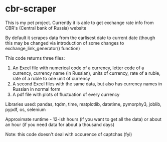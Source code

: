 # cbr-scraper
This is my pet project. Currently it is able to get exchange rate info from CBR's (Central bank of Russia) website

By default it scrapes data from the earlisest date to current date 
(though this may be changed via introduction of some changes to exchange_link_generator() function)

This code returns three files:
1) An Excel file with numerical code of a currency, letter code of a currency, currency name (in Russian), units of currency, rate of a ruble, rate of a ruble to one unit of currency
2) A second Excel files with the same data, but also has currency names in Russian in normal form
3) A pdf file with plots of fluctuation of every currency

Libraries used: pandas, tqdm, time, matplotlib, datetime, pymorphy3, joblib, pypdf, os, selenium

Approximate runtime - 12-ish hours (if you want to get all the data) or about an hour (if you need data for about a thousand days)

Note: this code doesn't deal with occurence of captchas (fyi)
